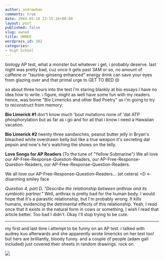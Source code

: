 ```yaml
---
author: andrewhao
comments: true
date: 2004-05-10 23:15:26+00:00
layout: post
published: false
slug: owned
title: OWNED
wordpress_id: 382
categories:
- High School
---
```


biology AP test, what a monster but whatever i get, i probably deserve. last night was pretty bad, cuz once it gets past 3AM or so, no amount of caffeine or "taurine-ginseng enhanced" energy drink can save your eyes from glazing over and that primal urge to GET TO BED  :cry:

so about three hours into the test i'm staring blankly at bio essays I have no idea how to write. i figure, might as well have some fun with my readers. hence, was borne "Bio Limericks and other Bad Poetry" as i'm going to try to reconstruct from memory:

**Bio Limerick #1**
don't know much 'bout mutations
none of 'dat ATP phosphorylation
but as far as i go
and for all that i know
i need a Hawaiian vacation.

**Bio Limerick #2**
twenty three sandwiches, peanut butter jelly
in Bryan's bleached white overdrawn belly
but like a true weapon
it's secreting dat pepsin
and now's he's watching the shows on the telly.

**Love Songs for AP Readers**
(To the tune of "Yellow Submarine")
We all love our AP-Free-Response-Question-Readers,
our AP-Free-Response-Question-Readers,
our AP-Free-Response-Question-Readers.

We all love our AP-Free-Response-Question-Readers...
(et cetera)
=D <-disarming smiley face

_Question 4, part D. "Describe the relationship between anthrax and its symbiotic partner."_
Well, anthrax is pretty bad for the human body. I would hope that it's a parasitic relationship, but I'm probably wrong. It kills humans, evidencing the detrimental effects of this relationship. Yeah, I read once that it exists in the natural form in cows or something, I wish I read that article better. Too bad I didn't. Okay I'll stop trying to be cute.



* * *


my first and last time i attempt to be funny on an AP test. i talked with audrey kuo afterwards and she apparently wrote limericks on her test too! but hers are brilliantly, bloody funny. and a couple of people (adam gall included) just covered their sheets in random drawings. rock on.

![](http://img5.photobucket.com/albums/v15/minihorangi/ch930419.gif)
